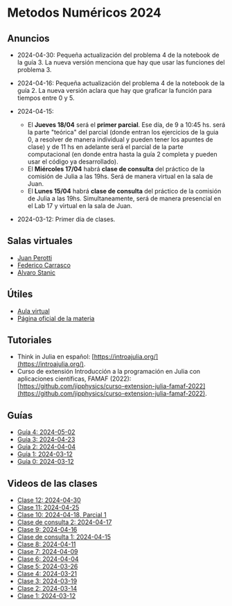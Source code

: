 # Metodos Numéricos 2024

## Anuncios

* 2024-04-30: Pequeña actualización del problema 4 de la notebook de la guía 3. La nueva versión menciona que hay que usar las funciones del problema 3.
* 2024-04-16: Pequeña actualización del problema 4 de la notebook de la guía 2. La nueva versión aclara que hay que graficar la función para tiempos entre 0 y 5.
* 2024-04-15: 
  * El **Jueves 18/04** será el **primer parcial**. Ese día, de 9 a 10:45 hs. será la parte "teórica" del parcial (donde entran los ejercicios de la guia 0, a resolver de manera individual y pueden tener los apuntes de clase) y de 11 hs en adelante será el parcial de la parte computacional (en donde entra hasta la guía 2 completa y pueden usar el código ya desarrollado).
  * El **Miércoles 17/04** habrá **clase de consulta** del práctico de la comisión de Julia a las 19hs. Será de manera virtual en la sala de Juan.
  * El **Lunes 15/04** habrá **clase de consulta** del práctico de la comisión de Julia a las 19hs. Simultaneamente, será de manera presencial en el Lab 17 y virtual en la sala de Juan.
 
* 2024-03-12: Primer día de clases.

## Salas virtuales

* [Juan Perotti](https://meet.google.com/tjp-uypo-zbi)
* [Federico Carrasco](https://meet.google.com/oye-rgjt-kjc)
* [Alvaro Stanic](TODO)

## Útiles

* [Aula virtual](https://famaf.aulavirtual.unc.edu.ar/login/index.php)
* [Página oficial de la materia](TODO)

## Tutoriales

* Think in Julia en español: [https://introajulia.org/](https://introajulia.org/).
* Curso de extensión Introducción a la programación en Julia con aplicaciones científicas, FAMAF (2022): [https://github.com/jipphysics/curso-extension-julia-famaf-2022](https://github.com/jipphysics/curso-extension-julia-famaf-2022).

## Guías

* [Guía 4: 2024-05-02](https://github.com/jipphysics/metodos-numericos-2024/blob/main/guia-4-2024.ipynb)
* [Guía 3: 2024-04-23](https://github.com/jipphysics/metodos-numericos-2024/blob/main/guia-3-2024.ipynb)
* [Guía 2: 2024-04-04](https://github.com/jipphysics/metodos-numericos-2024/blob/main/guia-2-2024.ipynb)
* [Guía 1: 2024-03-12](https://github.com/jipphysics/metodos-numericos-2024/blob/main/guia-1-2024.ipynb)
* [Guía 0: 2024-03-12](https://github.com/jipphysics/metodos-numericos-2024/blob/main/guia-0-2024.pdf)

## Videos de las clases

* [Clase 12: 2024-04-30](https://drive.google.com/file/d/1fh1yRaTsK7ZrKBMfnVXZIh9eQyFJ1jBr/view?usp=sharing)
* [Clase 11: 2024-04-25](https://drive.google.com/file/d/1lbJn-3OueoxuV-aBm0agSlDFP6O-vi0z/view?usp=sharing)
* [Clase 10: 2024-04-18, Parcial 1](PARCIAL-1)
* [Clase de consulta 2: 2024-04-17](https://drive.google.com/file/d/1VC7Wiam64KuILc0jwO7r6LbewedFl4oL/view?usp=sharing)
* [Clase 9: 2024-04-16](https://drive.google.com/file/d/1rjNLJQ4lNwY-FZ4snyMDzX8KjKNkm8pB/view?usp=sharing)
* [Clase de consulta 1: 2024-04-15](https://drive.google.com/file/d/1qQN9tM8PzsVtf-OFr4oyvbEjpeudKXlt/view?usp=sharing)
* [Clase 8: 2024-04-11](https://drive.google.com/file/d/1swsZzee-1pN12eL4yjh3t3eUNb7t1IB1/view?usp=sharing)
* [Clase 7: 2024-04-09](https://drive.google.com/file/d/1PWU0VoAcMBRS-y1iP010waQCgU6j1mnl/view?usp=sharing)
* [Clase 6: 2024-04-04](https://drive.google.com/file/d/1x0Fn-LyHw8R1Xa_sgu28eLQcKJAda8S3/view?usp=sharing)
* [Clase 5: 2024-03-26](NO-HAY-GRABACION)
* [Clase 4: 2024-03-21](https://drive.google.com/file/d/1f6o58eMg8tmDweImw_dEfB8YHh3UiEPs/view?usp=sharing)
* [Clase 3: 2024-03-19](https://drive.google.com/file/d/17pe2W28s9f4lx7_Z7srL6v4ofTulo2qU/view?usp=sharing)
* [Clase 2: 2024-03-14](PARO-DOCENTE)
* [Clase 1: 2024-03-12](https://drive.google.com/file/d/1M-x3HNq-8GiE6t7M4wRoDDy_1ttK5ZQ8/view?usp=sharing)
